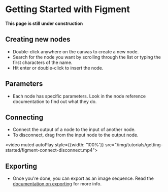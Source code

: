 # Getting Started with Figment

**This page is still under construction**

## Creating new nodes

- Double-click anywhere on the canvas to create a new node.
- Search for the node you want by scrolling through the list or typing the first characters of the name.
- Hit enter or double-click to insert the node.

## Parameters

- Each node has specific parameters. Look in the node reference documentation to find out what they do.

## Connecting

- Connect the output of a node to the input of another node.
- To disconnect, drag from the input node to the output node.

<video muted autoPlay style={{width: '100%'}} src="/img/tutorials/getting-started/figment-connect-disconnect.mp4"></video>

## Exporting

- Once you're done, you can export as an image sequence. Read the [documentation on exporting](/docs/export) for more info.
